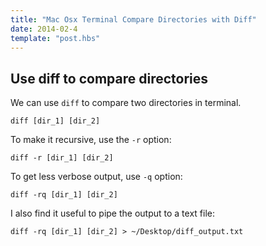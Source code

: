 ```yaml
---
title: "Mac Osx Terminal Compare Directories with Diff"
date: 2014-02-4
template: "post.hbs"
---
```


## Use diff to compare directories

We can use `diff` to compare two directories in terminal.

```terminal
diff [dir_1] [dir_2]
```

To make it recursive, use the `-r` option:

```terminal
diff -r [dir_1] [dir_2]
```

To get less verbose output, use `-q` option:

```terminal
diff -rq [dir_1] [dir_2]
```

I also find it useful to pipe the output to a text file:

```terminal
diff -rq [dir_1] [dir_2] > ~/Desktop/diff_output.txt
```